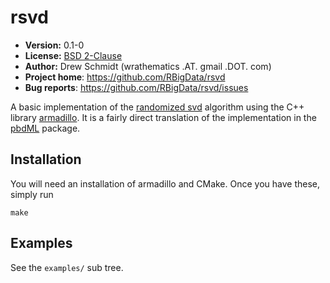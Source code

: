 # rsvd

* **Version:** 0.1-0
* **License:** [BSD 2-Clause](http://opensource.org/licenses/BSD-2-Clause)
* **Author:** Drew Schmidt (wrathematics .AT. gmail .DOT. com)
* **Project home**: https://github.com/RBigData/rsvd
* **Bug reports**: https://github.com/RBigData/rsvd/issues


A basic implementation of the [randomized svd](https://arxiv.org/pdf/0909.4061) algorithm using the C++ library [armadillo](http://arma.sourceforge.net/).  It is a fairly direct translation of the implementation in the [pbdML](https://github.com/RBigData/pbdML) package.



## Installation

You will need an installation of armadillo and CMake.  Once you have these, simply run

```
make
```



## Examples

See the `examples/` sub tree.
